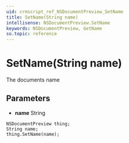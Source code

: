 ```yaml
---
uid: crmscript_ref_NSDocumentPreview_SetName
title: SetName(String name)
intellisense: NSDocumentPreview.SetName
keywords: NSDocumentPreview, GetName
so.topic: reference
---
```


# SetName(String name)

The documents name

## Parameters

* **name** String

```crmscript
NSDocumentPreview thing;
String name;
thing.SetName(name);
```

